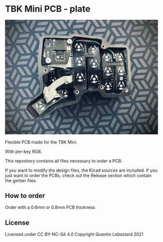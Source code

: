 # TBK Mini PCB - plate

![pic](pics/pcb.jpg)

Flexible PCB made for the TBK Mini.

With per-key RGB.

This repository contains all files necessary to order a PCB.

If you want to modify the design files, the Kicad sources are included.
If you just want to order the PCBs, check out the Release section which contain the gerber files.

## How to order

Order with a 0.6mm or 0.8mm PCB thickness

## License

Licensed under CC BY-NC-SA 4.0
Copyright Quentin Lebastard 2021
